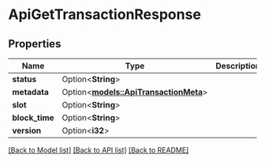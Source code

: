 # ApiGetTransactionResponse

## Properties

Name | Type | Description | Notes
------------ | ------------- | ------------- | -------------
**status** | Option<**String**> |  | [optional]
**metadata** | Option<[**models::ApiTransactionMeta**](apiTransactionMeta.md)> |  | [optional]
**slot** | Option<**String**> |  | [optional]
**block_time** | Option<**String**> |  | [optional]
**version** | Option<**i32**> |  | [optional]

[[Back to Model list]](../README.md#documentation-for-models) [[Back to API list]](../README.md#documentation-for-api-endpoints) [[Back to README]](../README.md)



